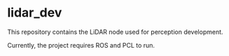 # lidar_dev

This repository contains the LiDAR node used for perception development.

Currently, the project requires ROS and PCL to run.
